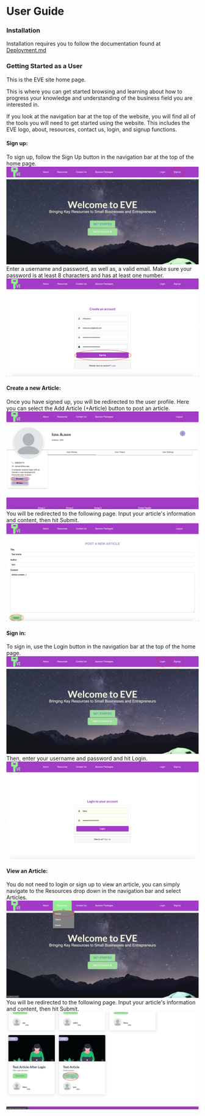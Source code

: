 # User Guide

### Installation
Installation requires you to follow the documentation found at [Deployment.md](https://github.com/ialmani/EVE/blob/master/Documentation/Deployment.md)
### Getting Started as a User
This is the EVE site home page.

This is where you can get started browsing and learning about how to progress your knowledge and understanding of the business field you are interested in. 

If you look at the navigation bar at the top of the website, you will find all of the tools you will need to get started using the website. This includes the EVE logo, about, resources, contact us, login, and signup functions.


#### Sign up: 
To sign up, follow the Sign Up button in the navigation bar at the top of the home page.
![first_step](/Documentation/first_step.png)
Enter a username and password, as well as, a valid email. Make sure your password is at least 8 characters and has at least one number. 
![second_step](/Documentation/second_step.png)

#### Create a new Article: 
Once you have signed up, you will be redirected to the user profile. Here you can select the Add Article (+Article) button to post an article. 
![third_step](/Documentation/third_step.png)
You will be redirected to the following page. Input your article's information and content, then hit Submit.
![fourth_step](/Documentation/fourth_step.png)

#### Sign in:
To sign in, use the Login button in the navigation bar at the top of the home page.
![login_step1](/Documentation/login_step1.png)
Then, enter your username and password and hit Login. 
![login_step2](/Documentation/login_step2.png)

#### View an Article: 
You do not need to login or sign up to view an article, you can simply navigate to the Resources drop down in the navigation bar and select Articles.
![sixth_step](/Documentation/sixth_step.png)
You will be redirected to the following page. Input your article's information and content, then hit Submit.
![final_step](/Documentation/final_step.png)

